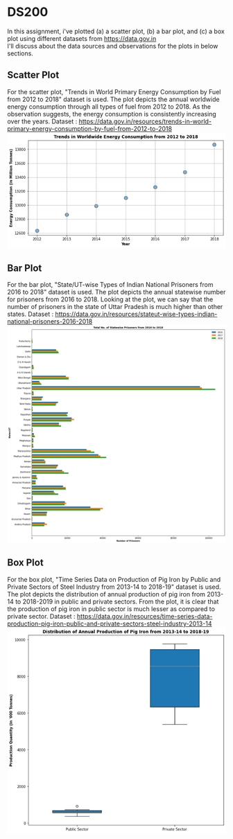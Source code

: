 # DS200
In this assignment, i've plotted (a) a scatter plot, (b) a bar plot, and (c) a box plot using different datasets from https://data.gov.in<br/>
I'll discuss about the data sources and observations for the plots in below sections.

## Scatter Plot
For the scatter plot, "Trends in World Primary Energy Consumption by Fuel from 2012 to 2018" dataset is used. The plot depicts the annual worldwide energy consumption through all types of fuel from 2012 to 2018. As the observation suggests, the energy consumption is consistently increasing over the years. Dataset : https://data.gov.in/resources/trends-in-world-primary-energy-consumption-by-fuel-from-2012-to-2018<br/>
![](https://github.com/sunnyanand8651/DS200/blob/main/Scatter-Plot.png)

## Bar Plot
For the bar plot, "State/UT-wise Types of Indian National Prisoners from 2016 to 2018" dataset is used. The plot depicts the annual statewise number for prisoners from 2016 to 2018. Looking at the plot, we can say that the number of prisoners in the state of Uttar Pradesh is much higher than other states. Dataset : https://data.gov.in/resources/stateut-wise-types-indian-national-prisoners-2016-2018<br/>
![](https://github.com/sunnyanand8651/DS200/blob/main/Bar-Plot.png)

## Box Plot
For the box plot, "Time Series Data on Production of Pig Iron by Public and Private Sectors of Steel Industry from 2013-14 to 2018-19" dataset is used. The plot depicts the distribution of annual production of pig iron from 2013-14 to 2018-2019 in public and private sectors. From the plot, it is clear that the production of pig iron in public sector is much lesser as compared to private sector. Dataset : https://data.gov.in/resources/time-series-data-production-pig-iron-public-and-private-sectors-steel-industry-2013-14<br/>
![](https://github.com/sunnyanand8651/DS200/blob/main/Boxplot.png)
